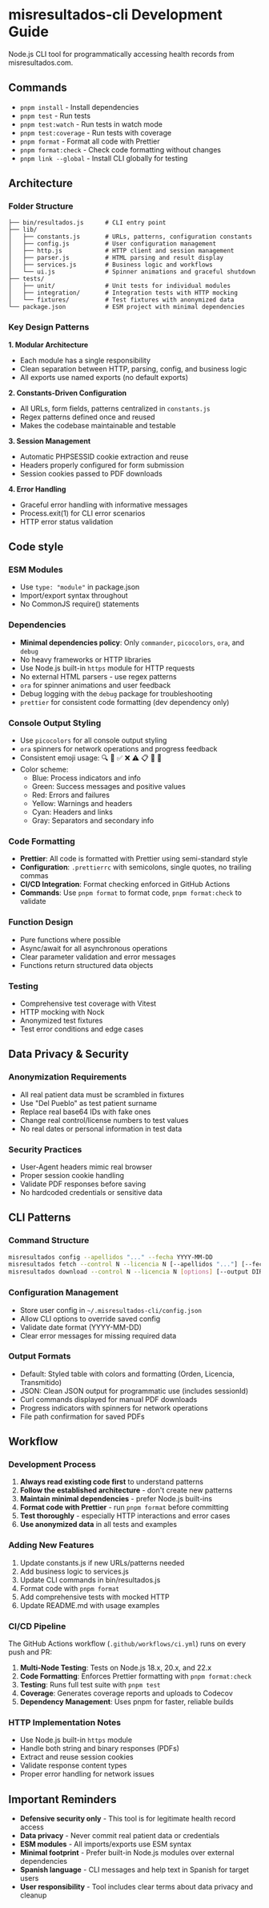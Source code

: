 # misresultados-cli Development Guide

Node.js CLI tool for programmatically accessing health records from misresultados.com.

## Commands

- `pnpm install` - Install dependencies
- `pnpm test` - Run tests
- `pnpm test:watch` - Run tests in watch mode
- `pnpm test:coverage` - Run tests with coverage
- `pnpm format` - Format all code with Prettier
- `pnpm format:check` - Check code formatting without changes
- `pnpm link --global` - Install CLI globally for testing

## Architecture

### Folder Structure

```
├── bin/resultados.js      # CLI entry point
├── lib/
│   ├── constants.js       # URLs, patterns, configuration constants
│   ├── config.js          # User configuration management
│   ├── http.js            # HTTP client and session management
│   ├── parser.js          # HTML parsing and result display
│   ├── services.js        # Business logic and workflows
│   └── ui.js              # Spinner animations and graceful shutdown
├── tests/
│   ├── unit/              # Unit tests for individual modules
│   ├── integration/       # Integration tests with HTTP mocking
│   └── fixtures/          # Test fixtures with anonymized data
└── package.json           # ESM project with minimal dependencies
```

### Key Design Patterns

**1. Modular Architecture**

- Each module has a single responsibility
- Clean separation between HTTP, parsing, config, and business logic
- All exports use named exports (no default exports)

**2. Constants-Driven Configuration**

- All URLs, form fields, patterns centralized in `constants.js`
- Regex patterns defined once and reused
- Makes the codebase maintainable and testable

**3. Session Management**

- Automatic PHPSESSID cookie extraction and reuse
- Headers properly configured for form submission
- Session cookies passed to PDF downloads

**4. Error Handling**

- Graceful error handling with informative messages
- Process.exit(1) for CLI error scenarios
- HTTP error status validation

## Code style

### ESM Modules

- Use `type: "module"` in package.json
- Import/export syntax throughout
- No CommonJS require() statements

### Dependencies

- **Minimal dependencies policy**: Only `commander`, `picocolors`, `ora`, and `debug`
- No heavy frameworks or HTTP libraries
- Use Node.js built-in `https` module for HTTP requests
- No external HTML parsers - use regex patterns
- `ora` for spinner animations and user feedback
- Debug logging with the `debug` package for troubleshooting
- `prettier` for consistent code formatting (dev dependency only)

### Console Output Styling

- Use `picocolors` for all console output styling
- `ora` spinners for network operations and progress feedback
- Consistent emoji usage: 🔍 🎉 ✅ ❌ ⚠️ 📋 📄 🔗
- Color scheme:
  - Blue: Process indicators and info
  - Green: Success messages and positive values
  - Red: Errors and failures
  - Yellow: Warnings and headers
  - Cyan: Headers and links
  - Gray: Separators and secondary info

### Code Formatting

- **Prettier**: All code is formatted with Prettier using semi-standard style
- **Configuration**: `.prettierrc` with semicolons, single quotes, no trailing commas
- **CI/CD Integration**: Format checking enforced in GitHub Actions
- **Commands**: Use `pnpm format` to format code, `pnpm format:check` to validate

### Function Design

- Pure functions where possible
- Async/await for all asynchronous operations
- Clear parameter validation and error messages
- Functions return structured data objects

### Testing

- Comprehensive test coverage with Vitest
- HTTP mocking with Nock
- Anonymized test fixtures
- Test error conditions and edge cases

## Data Privacy & Security

### Anonymization Requirements

- All real patient data must be scrambled in fixtures
- Use "Del Pueblo" as test patient surname
- Replace real base64 IDs with fake ones
- Change real control/license numbers to test values
- No real dates or personal information in test data

### Security Practices

- User-Agent headers mimic real browser
- Proper session cookie handling
- Validate PDF responses before saving
- No hardcoded credentials or sensitive data

## CLI Patterns

### Command Structure

```bash
misresultados config --apellidos "..." --fecha YYYY-MM-DD
misresultados fetch --control N --licencia N [--apellidos "..."] [--fecha YYYY-MM-DD] [--format json]
misresultados download --control N --licencia N [options] [--output DIR]
```

### Configuration Management

- Store user config in `~/.misresultados-cli/config.json`
- Allow CLI options to override saved config
- Validate date format (YYYY-MM-DD)
- Clear error messages for missing required data

### Output Formats

- Default: Styled table with colors and formatting (Orden, Licencia, Transmitido)
- JSON: Clean JSON output for programmatic use (includes sessionId)
- Curl commands displayed for manual PDF downloads
- Progress indicators with spinners for network operations
- File path confirmation for saved PDFs

## Workflow

### Development Process

1. **Always read existing code first** to understand patterns
2. **Follow the established architecture** - don't create new patterns
3. **Maintain minimal dependencies** - prefer Node.js built-ins
4. **Format code with Prettier** - run `pnpm format` before committing
5. **Test thoroughly** - especially HTTP interactions and error cases
6. **Use anonymized data** in all tests and examples

### Adding New Features

1. Update constants.js if new URLs/patterns needed
2. Add business logic to services.js
3. Update CLI commands in bin/resultados.js
4. Format code with `pnpm format`
5. Add comprehensive tests with mocked HTTP
6. Update README.md with usage examples

### CI/CD Pipeline

The GitHub Actions workflow (`.github/workflows/ci.yml`) runs on every push and PR:

1. **Multi-Node Testing**: Tests on Node.js 18.x, 20.x, and 22.x
2. **Code Formatting**: Enforces Prettier formatting with `pnpm format:check`
3. **Testing**: Runs full test suite with `pnpm test`
4. **Coverage**: Generates coverage reports and uploads to Codecov
5. **Dependency Management**: Uses pnpm for faster, reliable builds

### HTTP Implementation Notes

- Use Node.js built-in `https` module
- Handle both string and binary responses (PDFs)
- Extract and reuse session cookies
- Validate response content types
- Proper error handling for network issues

## Important Reminders

- **Defensive security only** - This tool is for legitimate health record access
- **Data privacy** - Never commit real patient data or credentials
- **ESM modules** - All imports/exports use ESM syntax
- **Minimal footprint** - Prefer built-in Node.js modules over external dependencies
- **Spanish language** - CLI messages and help text in Spanish for target users
- **User responsibility** - Tool includes clear terms about data privacy and cleanup
